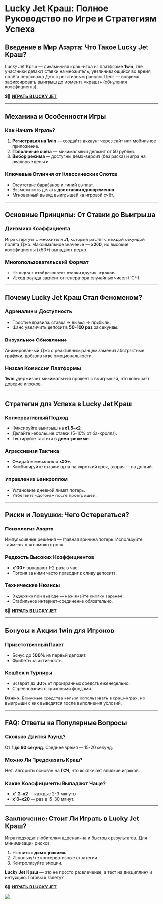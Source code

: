 # Lucky Jet Краш: Полное Руководство по Игре и Стратегиям Успеха  

## Введение в Мир Азарта: Что Такое Lucky Jet Краш?  
Lucky Jet Краш — динамичная краш-игра на платформе **1win**, где участники делают ставки на множитель, увеличивающийся во время полёта персонажа Джо с реактивным ранцем. Цель — вовремя зафиксировать выигрыш до момента «краша» (обнуления коэффициента).  

💲🎰 [**ИГРАТЬ В LUCKY JET**](https://clck.ru/3FxvFf "ИГРАТЬ В LUCKY JET")

---

## Механика и Особенности Игры  

### Как Начать Играть?  
1. **Регистрация на 1win** — создайте аккаунт через сайт или мобильное приложение.  
2. **Пополнение счёта** — минимальный депозит от 50 рублей.  
3. **Выбор режима** — доступны демо-версия (без риска) и игра на реальные деньги.  

### Ключевые Отличия от Классических Слотов  
- Отсутствие барабанов и линий выплат.  
- Возможность делать **две ставки одновременно**.  
- Мгновенный вывод выигрышей на игровой счёт.  

---

## Основные Принципы: От Ставки до Выигрыша  

### Динамика Коэффициента  
Игра стартует с множителя **х1**, который растёт с каждой секундой полёта Джо. Максимальное значение — **х200**, но высокие коэффициенты (х50+) выпадают редко.  

### Многопользовательский Формат  
- На экране отображаются ставки других игроков.  
- Исход раунда зависит от генератора случайных чисел (ГСЧ).  

---

## Почему Lucky Jet Краш Стал Феноменом?  

### Адреналин и Доступность  
- Простые правила: ставка → вывод → прибыль.  
- Шанс увеличить депозит в **50-100 раз** за секунды.  

### Визуальное Обновление  
Анимированный Джо с реактивным ранцем заменил абстрактные графики, добавив игре эмоциональности.  

### Низкая Комиссия Платформы  
**1win** удерживает минимальный процент с выигрышей, что повышает доверие игроков.  

---

## Стратегии для Успеха в Lucky Jet Краш  

### Консервативный Подход  
- Фиксируйте выигрыш на **х1.5–х2**.  
- Делайте небольшие ставки (5-10% от банкролла).  
- Тестируйте тактики в **демо-режиме**.  

### Агрессивная Тактика  
- Ожидайте множители **х50+**.  
- Комбинируйте ставки: одна на короткий срок, вторая — на долгий.  

### Управление Банкроллом  
- Установите дневной лимит потерь.  
- Избегайте «догона» после проигрышей.  

---

## Риски и Ловушки: Чего Остерегаться?  

### Психология Азарта  
Импульсивные решения — главная причина потерь. Используйте таймеры для самоконтроля.  

### Редкость Высоких Коэффициентов  
- **х100+** выпадают 1-2 раза в час.  
- Погоня за ними часто приводит к сливу депозита.  

### Технические Нюансы  
- Задержки при выводе — нажимайте кнопку заранее.  
- Стабильное интернет-соединение обязательно.  

💲🎰 [**ИГРАТЬ В LUCKY JET**](https://clck.ru/3FxvFf "ИГРАТЬ В LUCKY JET")

---

## Бонусы и Акции 1win для Игроков  

### Приветственный Пакет  
- Бонус до **500%** на первый депозит.  
- Фрибеты за активность.  

### Кешбек и Турниры  
- Возврат до **30%** от проигранных средств еженедельно.  
- Соревнования с призовыми фондами.  

**Важно:** Бонусные средства нельзя использовать в краш-играх, но выигрыши с них выводятся после выполнения условий.  

---

## FAQ: Ответы на Популярные Вопросы  

### Сколько Длится Раунд?  
От **1 до 60 секунд**. Среднее время — 15-20 секунд.  

### Можно Ли Предсказать Краш?  
Нет. Алгоритм основан на **ГСЧ**, что исключает влияние игроков.  

### Какие Коэффициенты Выпадают Чаще?  
- **х1.2–х2** — каждые 2-3 минуты.  
- **х10–х20** — раз в 15-30 минут.  

---

## Заключение: Стоит Ли Играть в Lucky Jet Краш?  
Игра подходит любителям адреналина и быстрых результатов. Для минимизации рисков:  
1. Начните с **демо-режима**.  
2. Используйте консервативные стратегии.  
3. Контролируйте эмоции.  

**Lucky Jet Краш** — это не просто развлечение, а тест на дисциплину и интуицию. Готовы к взлёту?  

💲🎰 [**ИГРАТЬ В LUCKY JET**](https://clck.ru/3FxvFf "ИГРАТЬ В LUCKY JET")

[![](https://i.ibb.co/stvjx4d/Lucky-Jet.jpg)](https://clck.ru/3FxvFf)
